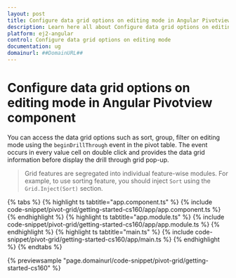 ```yaml
---
layout: post
title: Configure data grid options on editing mode in Angular Pivotview component | Syncfusion
description: Learn here all about Configure data grid options on editing mode in Syncfusion Angular Pivotview component of Syncfusion Essential JS 2 and more.
platform: ej2-angular
control: Configure data grid options on editing mode 
documentation: ug
domainurl: ##DomainURL##
---
```


# Configure data grid options on editing mode in Angular Pivotview component

You can access the data grid options such as sort, group, filter on editing mode using the `beginDrillThrough` event in the pivot table. The event occurs in every value cell on double click and provides the data grid information before display the drill through grid pop-up.

> Grid features are segregated into individual feature-wise modules. For example, to use sorting feature, you should inject `Sort` using the `Grid.Inject(Sort)` section.

{% tabs %}
{% highlight ts tabtitle="app.component.ts" %}
{% include code-snippet/pivot-grid/getting-started-cs160/app/app.component.ts %}
{% endhighlight %}
{% highlight ts tabtitle="app.module.ts" %}
{% include code-snippet/pivot-grid/getting-started-cs160/app/app.module.ts %}
{% endhighlight %}
{% highlight ts tabtitle="main.ts" %}
{% include code-snippet/pivot-grid/getting-started-cs160/app/main.ts %}
{% endhighlight %}
{% endtabs %}
  
{% previewsample "page.domainurl/code-snippet/pivot-grid/getting-started-cs160" %}
